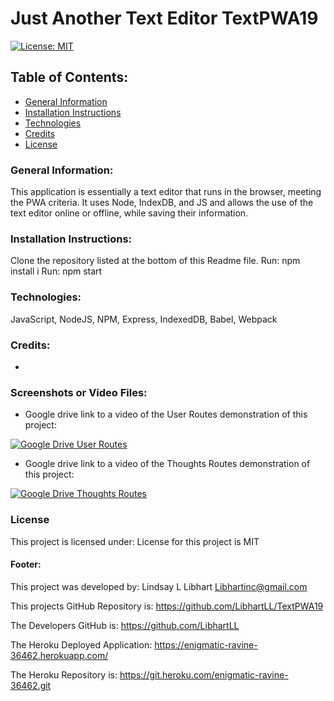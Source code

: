 # Just Another Text Editor TextPWA19

[![License: MIT](https://img.shields.io/badge/License-MIT-yellow.svg)](https://opensource.org/licenses/MIT)

## Table of Contents:
* [General Information](#general)
* [Installation Instructions](#installation)
* [Technologies](#technologies)
* [Credits](#credits)
* [License](#license)

### General Information:
This application is essentially a text editor that runs in the browser, meeting the PWA criteria. It uses Node, IndexDB, and JS and allows the use of the text editor online or offline, while saving their information.

### Installation Instructions:
Clone the repository listed at the bottom of this Readme file. 
Run: npm install i
Run: npm start
### Technologies:
JavaScript, NodeJS, NPM, Express, IndexedDB, Babel, Webpack

### Credits:
*

### Screenshots or Video Files:

* Google drive link to a video of the User Routes demonstration of this project:

[![Google Drive User Routes](./assets/UserRoutes.jpg)](https://drive.google.com/file/d/1V-L3niqanH64Q-bpmjvb14BO66zSJFiS/view)

* Google drive link to a video of the Thoughts Routes demonstration of this project:

[![Google Drive Thoughts Routes](./assets/ThoughtRoutes.jpg)](https://drive.google.com/file/d/1YGSEA0Zz_TfuzYUApuiZ6d5OW86JG6x3/view)

### License
This project is licensed under:
License for this project is MIT

#### Footer:
This project was developed by:
Lindsay L Libhart
Libhartinc@gmail.com

This projects GitHub Repository is:
https://github.com/LibhartLL/TextPWA19

The Developers GitHub is:
https://github.com/LibhartLL

The Heroku Deployed Application:
https://enigmatic-ravine-36462.herokuapp.com/

The Heroku Repository is:
https://git.heroku.com/enigmatic-ravine-36462.git
